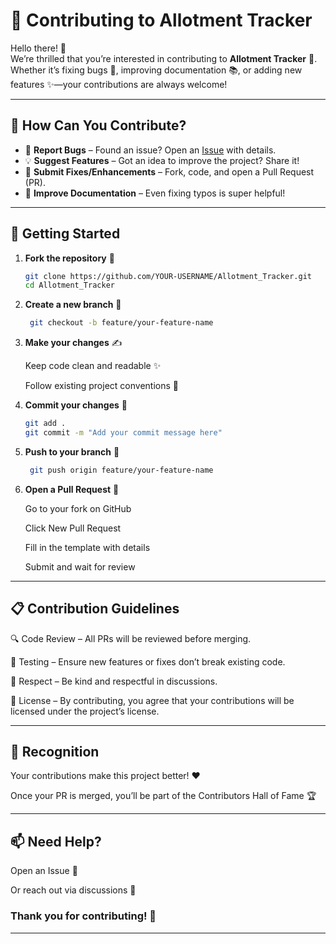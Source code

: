 # 🤝 Contributing to Allotment Tracker  

Hello there! 👋  
We’re thrilled that you’re interested in contributing to **Allotment Tracker** 🚀.  
Whether it’s fixing bugs 🐛, improving documentation 📚, or adding new features ✨—your contributions are always welcome!  

---

## 🌟 How Can You Contribute?

- 🐞 **Report Bugs** – Found an issue? Open an [Issue](../../issues) with details.  
- 💡 **Suggest Features** – Got an idea to improve the project? Share it!  
- 🔧 **Submit Fixes/Enhancements** – Fork, code, and open a Pull Request (PR).  
- 📝 **Improve Documentation** – Even fixing typos is super helpful!  

---

## 🚀 Getting Started

1. **Fork the repository** 🍴  
   ```bash
   git clone https://github.com/YOUR-USERNAME/Allotment_Tracker.git
   cd Allotment_Tracker
   ```
2. **Create a new branch** 🌿  
   ```bash
    git checkout -b feature/your-feature-name
    ```
3. **Make your changes** ✍️

    Keep code clean and readable ✨

    Follow existing project conventions 🧩

4. **Commit your changes** 💾  
   ```bash
   git add .
   git commit -m "Add your commit message here"
   ```
5. **Push to your branch** 🚀  
   ```bash
    git push origin feature/your-feature-name
    ```
6. **Open a Pull Request** 🔄

    Go to your fork on GitHub

    Click New Pull Request

    Fill in the template with details

    Submit and wait for review
---
## 📋 Contribution Guidelines
🔍 Code Review – All PRs will be reviewed before merging.

🧪 Testing – Ensure new features or fixes don’t break existing code.

💬 Respect – Be kind and respectful in discussions.

📜 License – By contributing, you agree that your contributions will be licensed under the project’s license.

---

## 🎉 Recognition
Your contributions make this project better! ❤️

Once your PR is merged, you’ll be part of the Contributors Hall of Fame 🏆

---
## 📫 Need Help?

Open an Issue
 📝

Or reach out via discussions 💬

### Thank you for contributing! 🙌

---





